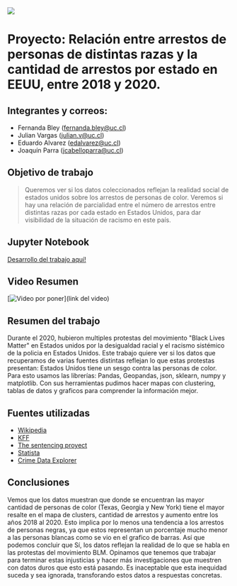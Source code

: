 
<img src="https://upload.wikimedia.org/wikipedia/commons/thumb/d/d8/Marca-uc.svg/768px-Marca-uc.svg.png" align="center">

# Proyecto:  Relación entre arrestos de personas de distintas razas y la cantidad de arrestos por   estado en EEUU, entre 2018 y 2020.

## Integrantes y correos:
- Fernanda Bley (fernanda.bley@uc.cl)
- Julian Vargas (julian.v@uc.cl)
- Eduardo Alvarez (edalvarez@uc.cl)
- Joaquín  Parra (jcabelloparra@uc.cl)


## Objetivo de trabajo

>Queremos ver si los datos coleccionados reflejan la realidad social de estados unidos sobre los arrestos de personas de color. Veremos si hay una relación
>de parcialidad entre el número de arrestos entre distintas razas por cada estado en Estados
>Unidos, para dar visibilidad de la situación de racismo en este país. 

## Jupyter Notebook
[Desarrollo del trabajo aquí!](https://drive.google.com/file/d/1JAd04_2LRcRFuEcX-8PTNlZ8bUaWmqEN/view)

## Video Resumen

[![Video por poner](imagen)](link del video) 

## Resumen del trabajo
Durante el 2020, hubieron multiples protestas del movimiento  "Black Lives Matter" en Estados unidos por la desigualdad racial y el  racismo sistémico de la policia en Estados Unidos.
Este trabajo quiere ver si los datos que  recuperamos de varias fuentes distintas reflejan lo  que estas protestas presentan: Estados Unidos  tiene un sesgo contra las personas de color. 
Para esto usamos las librerías: Pandas, Geopandas, json, sklearn, numpy y matplotlib. Con sus herramientas pudimos hacer mapas con clustering, tablas de datos y graficos para comprender la información mejor. 

## Fuentes utilizadas
- [Wikipedia](https://en.wikipedia.org/wiki/Demographics_of_the_United_States#:~:text=According%20to%20the%202020%20Census,%2C%20and%20July%201%2C%202006.)
- [KFF](https://www.kff.org/other/state-indicator/distribution-by-raceethnicity/?currentTimeframe=0&sortModel=%7B%22colId%22:%22Location%22,%22sort%22:%22asc%22%7D)
- [The sentencing proyect](https://www.sentencingproject.org/the-facts/#detail?state1Option=U.S.%20Total&state2Option=0)
- [Statista](https://www.statista.com/statistics/191261/number-of-arrests-for-all-offenses-in-the-us-since-1990/)
- [Crime Data Explorer](https://crime-data-explorer.app.cloud.gov/pages/explorer/crime/arrest)

## Conclusiones 
Vemos que los datos muestran que donde se encuentran las mayor cantidad de personas de  color (Texas, Georgia y New York) tiene el mayor resalte en el mapa de clusters, cantidad de  arrestos y aumento entre los años 2018 al 2020.
Esto implica por lo menos una tendencia a los arrestos de personas negras, ya que estos  representan un porcentaje mucho menor a las personas blancas como se vio en el grafico de barras. Así que podemos  concluir que Sí, los datos reflejan la realidad de lo que se habla en las protestas del  movimiento BLM.
Opinamos que tenemos que trabajar para terminar estas injusticias y hacer más  investigaciones que muestren con datos duros que esto está pasando. Es inaceptable que esta  inequidad suceda y sea ignorada, transforando estos datos a respuestas concretas.
